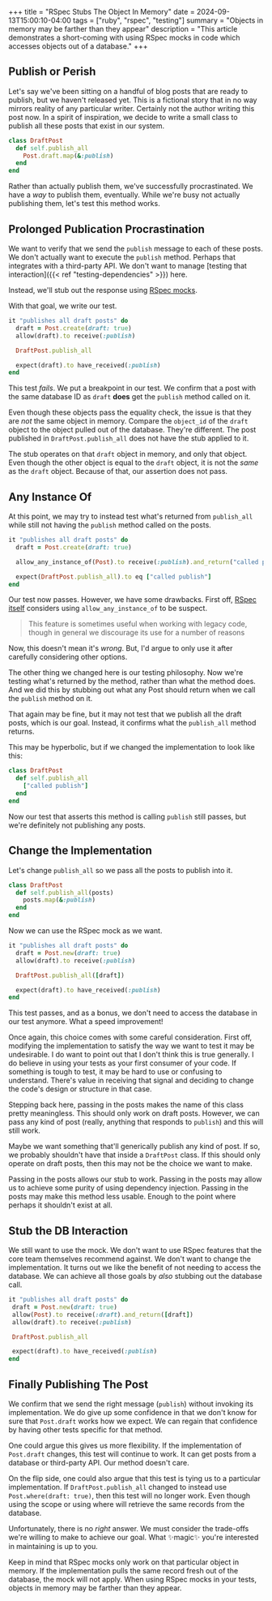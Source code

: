 +++
title = "RSpec Stubs The Object In Memory"
date = 2024-09-13T15:00:10-04:00
tags = ["ruby", "rspec", "testing"]
summary = "Objects in memory may be farther than they appear"
description = "This article demonstrates a short-coming with using RSpec mocks in code which accesses objects out of a database."
+++

## Publish or Perish

Let's say we've been sitting on a handful of blog posts that are ready to publish, but we haven't released yet. This is a fictional story that in no way mirrors reality of any particular writer. Certainly not the author writing this post now. In a spirit of inspiration, we decide to write a small class to publish all these posts that exist in our system.

```ruby
class DraftPost
  def self.publish_all
    Post.draft.map(&:publish)
  end
end
```

Rather than actually publish them, we've successfully procrastinated. We have a *way* to publish them, eventually. While we're busy not actually publishing them, let's test this method works.

## Prolonged Publication Procrastination

We want to verify that we send the `publish` message to each of these posts. We don't actually want to execute the `publish` method. Perhaps that integrates with a third-party API. We don't want to manage [testing that interaction]({{< ref "testing-dependencies" >}}) here.

Instead, we'll stub out the response using [RSpec mocks](https://rspec.info/features/3-12/rspec-mocks/).

With that goal, we write our test.

```ruby
it "publishes all draft posts" do
  draft = Post.create(draft: true)
  allow(draft).to receive(:publish)

  DraftPost.publish_all

  expect(draft).to have_received(:publish)
end
```

This test *fails*. We put a breakpoint in our test. We confirm that a post with the same database ID as `draft` __does__ get the `publish` method called on it.

Even though these objects pass the equality check, the issue is that they are *not* the same object in memory. Compare the `object_id` of the `draft` object to the object pulled out of the database. They're different. The post published in `DraftPost.publish_all` does not have the stub applied to it.

The stub operates on that `draft` object in memory, and only that object. Even though the other object is equal to the `draft` object, it is not the *same* as the `draft` object. Because of that, our assertion does not pass.

## Any Instance Of

At this point, we may try to instead test what's returned from `publish_all` while still not having the `publish` method called on the posts.

```ruby
it "publishes all draft posts" do
  draft = Post.create(draft: true)

  allow_any_instance_of(Post).to receive(:publish).and_return("called publish")

  expect(DraftPost.publish_all).to eq ["called publish"]
end
```

Our test now passes. However, we have some drawbacks. First off, [RSpec itself](https://rspec.info/features/3-12/rspec-mocks/working-with-legacy-code/any-instance/) considers using `allow_any_instance_of` to be suspect.

> This feature is sometimes useful when working with legacy code, though in general we discourage its use for a number of reasons

Now, this doesn't mean it's *wrong*. But, I'd argue to only use it after carefully considering other options.

The other thing we changed here is our testing philosophy. Now we're testing what's returned by the method, rather than what the method does. And we did this by stubbing out what any Post should return when we call the `publish` method on it.

That again may be fine, but it may not test that we publish all the draft posts, which is our goal. Instead, it confirms what the `publish_all` method returns.

This may be hyperbolic, but if we changed the implementation to look like this:

```ruby
class DraftPost
  def self.publish_all
    ["called publish"]
  end
end
```

Now our test that asserts this method is calling `publish` still passes, but we're definitely not publishing any posts.

## Change the Implementation

Let's change `publish_all` so we pass all the posts to publish into it.

```ruby
class DraftPost
  def self.publish_all(posts)
    posts.map(&:publish)
  end
end
```

Now we can use the RSpec mock as we want.

```ruby
it "publishes all draft posts" do
  draft = Post.new(draft: true)
  allow(draft).to receive(:publish)

  DraftPost.publish_all([draft])

  expect(draft).to have_received(:publish)
end
```

This test passes, and as a bonus, we don't need to access the database in our test anymore. What a speed improvement!

Once again, this choice comes with some careful consideration. First off, modifying the implementation to satisfy the way we want to test it may be undesirable. I do want to point out that I don't think this is true generally. I do believe in using your tests as your first consumer of your code. If something is tough to test, it may be hard to use or confusing to understand. There's value in receiving that signal and deciding to change the code's design or structure in that case.

Stepping back here, passing in the posts makes the name of this class pretty meaningless. This should only work on draft posts. However, we can pass any kind of post (really, anything that responds to `publish`) and this will still work.

Maybe we want something that'll generically publish any kind of post. If so, we probably shouldn't have that inside a `DraftPost` class. If this should only operate on draft posts, then this may not be the choice we want to make.

Passing in the posts allows our stub to work. Passing in the posts may allow us to achieve some purity of using dependency injection. Passing in the posts may make this method less usable. Enough to the point where perhaps it shouldn't exist at all.

## Stub the DB Interaction

We still want to use the mock. We don't want to use RSpec features that the core team themselves recommend against. We don't want to change the implementation. It turns out we like the benefit of not needing to access the database. We can achieve all those goals by *also* stubbing out the database call.

```ruby
it "publishes all draft posts" do
 draft = Post.new(draft: true)
 allow(Post).to receive(:draft).and_return([draft])
 allow(draft).to receive(:publish)

 DraftPost.publish_all

 expect(draft).to have_received(:publish)
end
```

## Finally Publishing The Post

We confirm that we send the right message (`publish`) without invoking its implementation. We do give up some confidence in that we don't know for sure that `Post.draft` works how we expect. We can regain that confidence by having other tests specific for that method.

One could argue this gives us more flexibility. If the implementation of `Post.draft` changes, this test will continue to work. It can get posts from a database or third-party API. Our method doesn't care.

On the flip side, one could also argue that this test is tying us to a particular implementation. If `DraftPost.publish_all` changed to instead use `Post.where(draft: true)`, then this test will no longer work. Even though using the scope or using where will retrieve the same records from the database.

Unfortunately, there is no *right* answer. We must consider the trade-offs we're willing to make to achieve our goal. What ✨magic✨ you're interested in maintaining is up to you.

Keep in mind that RSpec mocks only work on that particular object in memory. If the implementation pulls the same record fresh out of the database, the mock will not apply. When using RSpec mocks in your tests, objects in memory may be farther than they appear.
